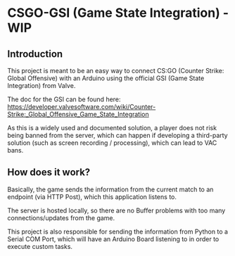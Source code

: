 # CSGO-GSI (Game State Integration) - WIP

## Introduction
 
This project is meant to be an easy way to connect CS:GO (Counter Strike: Global Offensive) with an Arduino using the official GSI (Game State Integration) from Valve.

The doc for the GSI can be found here: https://developer.valvesoftware.com/wiki/Counter-Strike:_Global_Offensive_Game_State_Integration

As this is a widely used and documented solution, a player does not risk being banned from the server, which can happen if developing a third-party solution (such as screen recording / processing), which can lead to VAC bans.

## How does it work?

Basically, the game sends the information from the current match to an endpoint (via HTTP Post), which this application listens to.

The server is hosted locally, so there are no Buffer problems with too many connections/updates from the game.

This project is also responsible for sending the information from Python to a Serial COM Port, which will have an Arduino Board listening to in order to execute custom tasks.